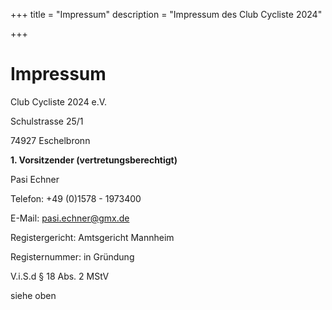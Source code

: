 +++
title = "Impressum"
description = "Impressum des Club Cycliste 2024"

+++

# Impressum

Club Cycliste 2024 e.V.

Schulstrasse 25/1

74927 Eschelbronn

**1. Vorsitzender (vertretungsberechtigt)**

Pasi Echner

Telefon: +49 (0)1578 - 1973400

E-Mail: pasi.echner@gmx.de

Registergericht: Amtsgericht Mannheim

Registernummer: in Gründung

V.i.S.d § 18 Abs. 2 MStV

siehe oben
